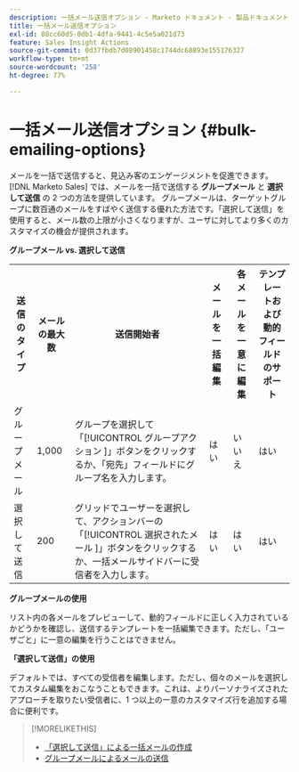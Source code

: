 ```yaml
---
description: 一括メール送信オプション - Marketo ドキュメント - 製品ドキュメント
title: 一括メール送信オプション
exl-id: 08cc60d5-0db1-4dfa-9441-4c5e5a021d73
feature: Sales Insight Actions
source-git-commit: 0d37fbdb7d08901458c1744dc68893e155176327
workflow-type: tm+mt
source-wordcount: '258'
ht-degree: 77%

---
```


# 一括メール送信オプション {#bulk-emailing-options}

メールを一括で送信すると、見込み客のエンゲージメントを促進できます。[!DNL Marketo Sales] では、メールを一括で送信する **グループメール** と **選択して送信** の 2 つの方法を提供しています。 グループメールは、ターゲットグループに数百通のメールをすばやく送信する優れた方法です。「選択して送信」を使用すると、メール数の上限が小さくなりますが、ユーザに対してより多くのカスタマイズの機会が提供されます。

**グループメール vs. 選択して送信**

<table> 
 <colgroup> 
  <col> 
  <col> 
  <col> 
  <col> 
  <col> 
  <col> 
 </colgroup> 
 <tbody> 
  <tr> 
   <th>送信のタイプ</th> 
   <th>メールの最大数</th> 
   <th>送信開始者</th> 
   <th>メールを一括編集</th> 
   <th>各メールを一意に編集</th> 
   <th>テンプレートおよび動的フィールドのサポート</th> 
  </tr> 
  <tr> 
   <td>グループメール</td> 
   <td>1,000</td> 
   <td>グループを選択して「[!UICONTROL グループアクション &#x200B;]」ボタンをクリックするか、「宛先」フィールドにグループ名を入力します。</td> 
   <td>はい</td> 
   <td>いいえ</td> 
   <td>はい</td> 
  </tr> 
  <tr> 
   <td>選択して送信</td> 
   <td>200</td> 
   <td>グリッドでユーザーを選択して、アクションバーの「[!UICONTROL 選択されたメール &#x200B;]」ボタンをクリックするか、一括メールサイドバーに受信者を入力します。</td> 
   <td>はい</td> 
   <td>はい</td> 
   <td>はい</td> 
  </tr> 
 </tbody> 
</table>

**グループメールの使用**

リスト内の各メールをプレビューして、動的フィールドに正しく入力されているかどうかを確認し、送信するテンプレートを一括編集できます。ただし、「ユーザごと」に一意の編集を行うことはできません。

**「選択して送信」の使用**

デフォルトでは、すべての受信者を編集します。ただし、個々のメールを選択してカスタム編集をおこなうこともできます。これは、よりパーソナライズされたアプローチを取りたい受信者に、1 つ以上の一意のカスタマイズ行を追加する場合に便利です。

>[!MORELIKETHIS]
>
>* [「選択して送信」による一括メールの作成](/help/marketo/product-docs/marketo-sales-insight/actions/email/using-the-compose-window/composing-bulk-emails-with-select-and-send.md#sending-emails)
>* [グループメールによるメールの送信](/help/marketo/product-docs/marketo-sales-insight/actions/email/using-the-compose-window/sending-emails-via-group-email.md)
